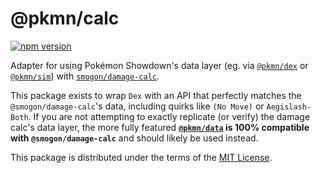 # @pkmn/calc

[![npm version](https://img.shields.io/npm/v/@pkmn/calc.svg)](https://www.npmjs.com/package/@pkmn/calc)&nbsp;

Adapter for using Pokémon Showdown's data layer (eg. via [`@pkmn/dex`][0] or [`@pkmn/sim`][1]) with [`smogon/damage-calc`][2].

This package exists to wrap `Dex` with an API that perfectly matches the `@smogon/damage-calc`'s
data, including quirks like `(No Move)` or `Aegislash-Both`. If you are not attempting to exactly
replicate (or verify) the damage calc's data layer, the more fully featured **[`@pkmn/data`][3] is
100% compatible with `@smogon/damage-calc`** and should likely be used instead.

This package is distributed under the terms of the [MIT License][3].

  [0]: https://github.com/pkmn/ps/blob/master/dex
  [1]: https://github.com/pkmn/ps/blob/master/sim
  [2]: https://github.com/pkmn/smogon/damage-calc
  [3]: https://github.com/pkmn/ps/blob/master/dex
  [4]: https://github.com/pkmn/ps/blob/master/calc/LICENSE
